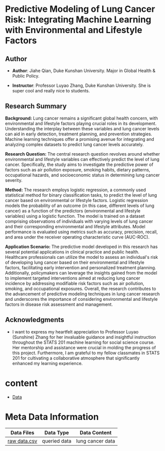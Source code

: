 # Predictive Modeling of Lung Cancer Risk: Integrating Machine Learning with Environmental and Lifestyle Factors

## Author
- **Author**: Jiahe Qian, Duke Kunshan University. Major in Global Health & Public Policy.

- **Instructor**: Professor Luyao Zhang, Duke Kunshan University. She is super cool and really nice to students.

## Research Summary

**Background:**
Lung cancer remains a significant global health concern, with environmental and lifestyle factors playing crucial roles in its development. Understanding the interplay between these variables and lung cancer levels can aid in early detection, treatment planning, and prevention strategies. Machine learning techniques offer a promising avenue for integrating and analyzing complex datasets to predict lung cancer levels accurately.

**Research Question:**
The central research question revolves around whether environmental and lifestyle variables can effectively predict the level of lung cancer. Specifically, the study aims to investigate the predictive power of factors such as air pollution exposure, smoking habits, dietary patterns, occupational hazards, and socioeconomic status in determining lung cancer severity. 

**Method:**
The research employs logistic regression, a commonly used statistical method for binary classification tasks, to predict the level of lung cancer based on environmental or lifestyle factors. Logistic regression models the probability of an outcome (in this case, different levels of lung cancer) as a function of the predictors (environmental and lifestyle variables) using a logistic function. The model is trained on a dataset comprising observations of individuals with varying levels of lung cancer and their corresponding environmental and lifestyle attributes. Model performance is evaluated using metrics such as accuracy, precision, recall, and area under the receiver operating characteristic curve (AUC-ROC).

**Application Scenario:**
The predictive model developed in this research has several potential applications in clinical practice and public health. Healthcare professionals can utilize the model to assess an individual's risk of developing lung cancer based on their environmental and lifestyle factors, facilitating early intervention and personalized treatment planning. Additionally, policymakers can leverage the insights gained from the model to implement targeted interventions aimed at reducing lung cancer incidence by addressing modifiable risk factors such as air pollution, smoking, and occupational exposures. Overall, the research contributes to the advancement of predictive modeling techniques in lung cancer research and underscores the importance of considering environmental and lifestyle factors in disease risk assessment and management.
## Acknowledgments
- I want to express my heartfelt appreciation to Professor Luyao (Sunshine) Zhang for her invaluable guidance and insightful instruction throughout the STATS 201 machine learning for social science course. Her mentorship and assistance were crucial in molding the progress of this project. Furthermore, I am grateful to my fellow classmates in STATS 201 for cultivating a collaborative atmosphere that significantly enhanced my learning experience.

# content
- [Data](https://github.com/Rising-Stars-by-Sunshine/STATS201_Jiahe_Final/tree/main/Code)

# Meta Data Information
| Data Files | Data Type | Data Content|
| ---------- | -----------| ----------- |
| [raw data.csv](https://github.com/Rising-Stars-by-Sunshine/STATS201_Jiahe_Final/blob/main/data/raw%20data.csv)| queried data | lung cancer data |
